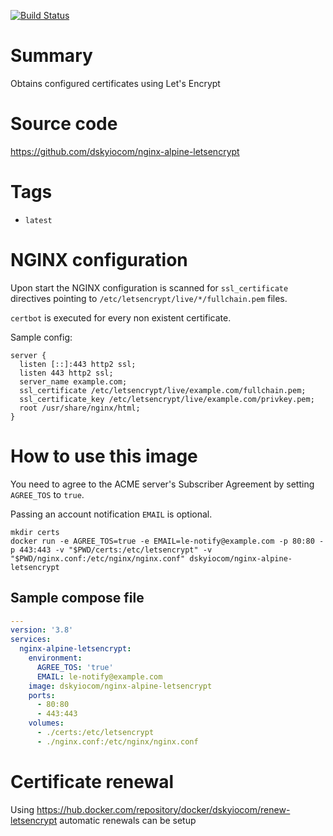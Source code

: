 [![Build Status](https://travis-ci.com/dskyiocom/nginx-alpine-letsencrypt.svg?branch=main)](https://travis-ci.com/dskyiocom/nginx-alpine-letsencrypt)

# Summary

Obtains configured certificates using Let's Encrypt

# Source code

https://github.com/dskyiocom/nginx-alpine-letsencrypt

# Tags

- `latest`

# NGINX configuration

Upon start the NGINX configuration is scanned for `ssl_certificate` directives pointing to `/etc/letsencrypt/live/*/fullchain.pem` files.

`certbot` is executed for every non existent certificate.

Sample config:
```
server {
  listen [::]:443 http2 ssl;
  listen 443 http2 ssl;
  server_name example.com;
  ssl_certificate /etc/letsencrypt/live/example.com/fullchain.pem;
  ssl_certificate_key /etc/letsencrypt/live/example.com/privkey.pem;
  root /usr/share/nginx/html;
}
```

# How to use this image

You need to agree to the ACME server's Subscriber Agreement by setting `AGREE_TOS` to `true`.

Passing an account notification `EMAIL` is optional.

```console
mkdir certs
docker run -e AGREE_TOS=true -e EMAIL=le-notify@example.com -p 80:80 -p 443:443 -v "$PWD/certs:/etc/letsencrypt" -v "$PWD/nginx.conf:/etc/nginx/nginx.conf" dskyiocom/nginx-alpine-letsencrypt
```

## Sample compose file

```yaml
---
version: '3.8'
services:
  nginx-alpine-letsencrypt:
    environment:
      AGREE_TOS: 'true'
      EMAIL: le-notify@example.com
    image: dskyiocom/nginx-alpine-letsencrypt
    ports:
      - 80:80
      - 443:443
    volumes:
      - ./certs:/etc/letsencrypt
      - ./nginx.conf:/etc/nginx/nginx.conf
```

# Certificate renewal

Using https://hub.docker.com/repository/docker/dskyiocom/renew-letsencrypt automatic renewals can be setup
